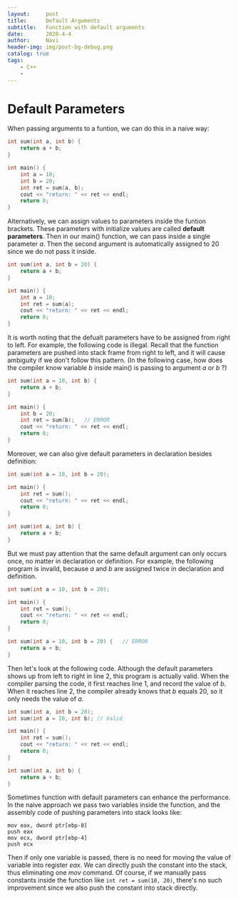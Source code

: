 ```yaml
---
layout:     post
title:      Default Arguments
subtitle:   Function with default arguments
date:       2020-4-4
author:     Navi
header-img: img/post-bg-debug.png
catalog: true
tags:
    - C++
    - 
---
```


# Default Parameters

When passing arguments to a funtion, we can do this in a naive way:

```cpp
int sum(int a, int b) {
    return a + b;
}

int main() {
    int a = 10;
    int b = 20;
    int ret = sum(a, b);
    cout << "return: " << ret << endl;
    return 0;
}
```

Alternatively, we can assign values to parameters inside the funtion brackets. These parameters with initialize values are called **default parameters**. Then in our main() function, we can pass inside a single parameter *a*. Then the second argument is automatically assigned to 20 since we do not pass it inside.

```cpp
int sum(int a, int b = 20) {
    return a + b;
}

int main() {
    int a = 10;
   	int ret = sum(a);
    cout << "return: " << ret << endl;
    return 0;
}
```

It is worth noting that the defualt parameters have to be assigned from right to left. For example, the following code is illegal. Recall that the function parameters are pushed into stack frame from right to left, and it will cause ambiguity if we don't follow this pattern. (In the following case, how does the compiler know variable *b* inside main() is passing to argument *a* or *b* ?)

```cpp
int sum(int a = 10, int b) {
    return a + b;
}

int main() {
    int b = 20;
    int ret = sum(b);	// ERROR
    cout << "return: " << ret << endl;
    return 0;
}
```

Moreover, we can also give default parameters in declaration besides definition:

```cpp
int sum(int a = 10, int b = 20);

int main() {
    int ret = sum();
    cout << "return: " << ret << endl;
    return 0;
}

int sum(int a, int b) {
    return a + b;
}
```

But we must pay attention that the same default argument can only occurs once,  no matter in declaration or definition. For example, the following program is invaild, because *a* and *b* are assigned twice in declaration and definition.

```cpp
int sum(int a = 10, int b = 20);

int main() {
    int ret = sum();
    cout << "return: " << ret << endl;
    return 0;
}

int sum(int a = 10, int b = 20) {	// ERROR
    return a + b;
}
```

Then let's look at the following code. Although the default parameters shows up from left to right in line 2, this program is actually valid. When the compiler parsing the code, it first reaches line 1, and record the value of *b*. When it reaches line 2, the compiler already knows that *b* equals 20, so it only needs the value of *a*.

```cpp
int sum(int a, int b = 20);
int sum(int a = 10, int b);	// Valid

int main() {
    int ret = sum();
    cout << "return: " << ret << endl;
    return 0;
}

int sum(int a, int b) {
    return a + b;
}
```

Sometimes function with default parameters can enhance the performance. In the naive approach we pass two variables inside the function, and the assembly code of pushing parameters into stack looks like:

```assembly
mov eax, dword ptr[ebp-8]
push eax
mov ecx, dword ptr[ebp-4]
push ecx
```

Then if only one variable is passed, there is no need for moving the value of variable into register *eax*. We can directly push the constant into the stack, thus eliminating one *mov* command. Of course, if we manually pass constants inside the function like ```int ret = sum(10, 20)```, there's no such improvement since we also push the constant into stack directly.

